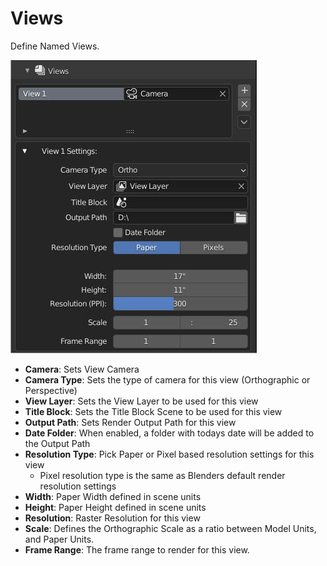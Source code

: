 
# Views
Define Named Views.

![image](images/__ui-views.jpg)

* __Camera__: Sets View Camera
* __Camera Type__: Sets the type of camera for this view (Orthographic or Perspective)
* __View Layer__: Sets the View Layer to be used for this view
* __Title Block__: Sets the Title Block Scene to be used for this view
*  __Output Path__: Sets Render Output Path for this view
*  __Date Folder__: When enabled, a folder with todays date will be added to the Output Path
*  __Resolution Type__: Pick Paper or Pixel based resolution settings for this view
    *  Pixel resolution type is the same as Blenders default render resolution settings
*  __Width__: Paper Width defined in scene units
*  __Height__: Paper Height defined in scene units
*  __Resolution__: Raster Resolution for this view
*  __Scale__:  Defines the Orthographic Scale as a ratio between Model Units, and Paper Units.
*  __Frame Range__: The frame range to render for this view.
